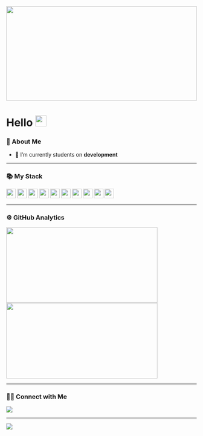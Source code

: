 <img src="https://user-images.githubusercontent.com/63436406/128519183-9a520afb-d924-4c96-a764-27a85c5c974d.jpg" height="250px" width="100%">

# Hello <img src="https://acegif.com/wp-content/gifs/ola-47.gif" width="29px">

### 🤵 About Me

- 🔭 I’m currently students on **development**

---

### 📚 My Stack

<code><img height="25" src="https://img.shields.io/badge/java-%23ED8B00.svg?&style=for-the-badge&logo=java&logoColor=white"></code>
<code><img height="25" src="https://img.shields.io/badge/C-%23ED8B00.svg?&style=for-the-badge&logo=C&logoColor=white"></code>
<code><img height="25" src="https://img.shields.io/badge/html5%20-%23E34F26.svg?&style=for-the-badge&logo=html5&logoColor=white"></code>
<code><img height="25" src="https://img.shields.io/badge/css3%20-%231572B6.svg?&style=for-the-badge&logo=css3&logoColor=white"></code>
<code><img height="25" src="https://img.shields.io/badge/javascript%20-%23323330.svg?&style=for-the-badge&logo=javascript&logoColor=%23F7DF1E"></code>
<code><img height="25" src="https://img.shields.io/badge/mysql-%2300f.svg?&style=for-the-badge&logo=mysql&logoColor=white"></code>
<code><img height="25" src="https://img.shields.io/badge/postgres-%23316192.svg?&style=for-the-badge&logo=postgresql&logoColor=white"></code>
<code><img height="25" src="https://img.shields.io/badge/github%20-%23121011.svg?&style=for-the-badge&logo=github&logoColor=white"></code>
<code><img height="25" src="https://img.shields.io/badge/Linux-FCC624?style=for-the-badge&logo=linux&logoColor=black)"></code>
<code><img height="25" src="https://img.shields.io/badge/Python-%23323330?style=for-the-badge&logo=python&logoColor=black)"></code>

---

### ⚙️ GitHub Analytics

<div align="left"> 
   <img width="400px" height="200px"
       src="https://github-readme-stats.vercel.app/api?username=leo-albergaria&show_icons=true&include_all_commits=true&count_private=true&theme=dark&line_height=30" />
   <img width="400px" height="200px"
       src="https://github-readme-stats.vercel.app/api/top-langs/?username=leo-albergaria&layout=compact&theme=dark&langs_count=15&hide=jupyter%20notebook" />
</div>

---

### 🤝🏻 Connect with Me 

<div align="left">
   <a href="https://www.linkedin.com/in/adm-leo-albergaria/">
      <img src="https://img.shields.io/badge/linkedin%20-%230077B5.svg?&style=for-the-badge&logo=linkedin&logoColor=white" />
   </a>
</div>

---

![](https://komarev.com/ghpvc/?username=leo-albergaria&color=blue&style=flat)
